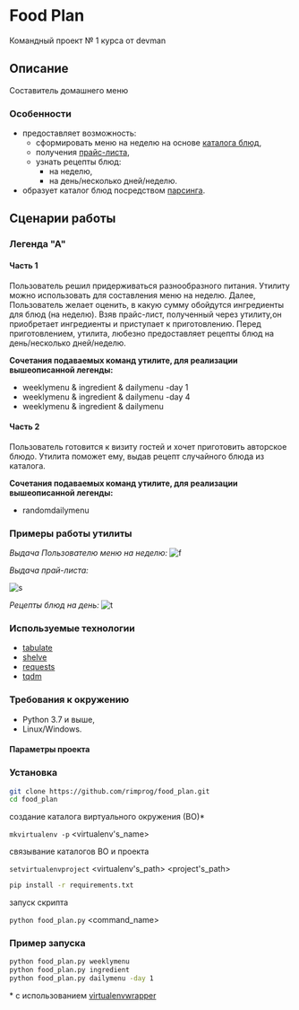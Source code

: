 # Food Plan
Командный проект № 1 курса от devman

## Описание

Составитель домашнего меню


### Особенности

* предоставляет возможность:
    - сформировать меню на неделю на основе [каталога блюд](https://github.com/rimprog/food_plan/wiki/Home/_edit),
    - получения [прайс-листа](https://github.com/rimprog/food_plan/wiki/Home/_edit),
    - узнать рецепты блюд:
        + на неделю,
        + на день/несколько дней/неделю.
* образует каталог блюд посредством [парсинга](https://github.com/rimprog/food_plan/blob/master/README.md).


## Сценарии работы

### Легенда "А"

#### Часть 1
Пользователь решил придерживаться разнообразного питания.
Утилиту можно использовать для составления меню на неделю.
Далее, Пользователь желает оценить, в какую сумму обойдутся ингредиенты
для блюд (на неделю). Взяв прайс-лист, полученный через утилиту,он приобретает 
ингредиенты и приступает к приготовлению.
Перед приготовлением, утилита, любезно предоставляет рецепты блюд на день/несколько дней/неделю.

**Сочетания подаваемых команд утилите, для реализации вышеописанной легенды:**
- weeklymenu & ingredient & dailymenu -day 1
- weeklymenu & ingredient & dailymenu -day 4
- weeklymenu & ingredient & dailymenu


#### Часть 2
Пользователь готовится к визиту гостей и хочет приготовить авторское блюдо.
Утилита поможет ему, выдав рецепт случайного блюда из каталога.

**Сочетания подаваемых команд утилите, для реализации вышеописанной легенды:**
- randomdailymenu


### Примеры работы утилиты

_Выдача Пользователю меню на неделю:_
![f](https://github.com/rimprog/food_plan/blob/I/O_examples/screenshots/dishes_a_week.JPG)

_Выдача прай-листа:_

![s](https://github.com/rimprog/food_plan/blob/I/O_examples/screenshots/price_list_a_week.JPG)

_Рецепты блюд на день:_
![t](https://github.com/rimprog/food_plan/blob/I/O_examples/screenshots/dishes_a_day.JPG)


### Используемые технологии

* [tabulate](https://pypi.org/project/tabulate/)
* [shelve](https://docs.python.org/3/library/shelve.html)
* [requests](https://docs.python-requests.org/en/master/)
* [tqdm](https://pypi.org/project/tqdm/)


### Требования к окружению

* Python 3.7 и выше,
* Linux/Windows.


#### Параметры проекта



### Установка

```bash
git clone https://github.com/rimprog/food_plan.git
cd food_plan
```
создание каталога виртуального окружения (ВО)*

`mkvirtualenv -p` <path> <virtualenv's_name>

связывание каталогов ВО и проекта

`setvirtualenvproject` <virtualenv's_path> <project's_path>
```bash
pip install -r requirements.txt
```
запуск скрипта

`python food_plan.py` <command_name>


### Пример запуска

```bash
python food_plan.py weeklymenu
python food_plan.py ingredient
python food_plan.py dailymenu -day 1
```





\* с использованием [virtualenvwrapper](https://virtualenvwrapper.readthedocs.io/en/latest/index.html)
